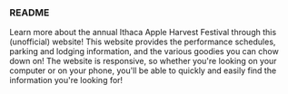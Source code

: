 ### README ###
Learn more about the annual Ithaca Apple Harvest Festival through this (unofficial) website! 
This website provides the performance schedules, parking and lodging information, and the 
various goodies you can chow down on! The website is responsive, so whether you're looking 
on your computer or on your phone, you'll be able to quickly and easily find the information 
you're looking for!
